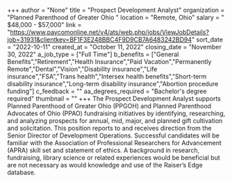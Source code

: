 +++
author = "None"
title = "Prospect Development Analyst"
organization = "Planned Parenthood of Greater Ohio "
location = "Remote, Ohio"
salary = " $48,000 - $57,000"
link = "https://www.paycomonline.net/v4/ats/web.php/jobs/ViewJobDetails?job=31931&clientkey=BF1F3E248BBC4F9D9CB7A6483242BD94"
sort_date = "2022-10-11"
created_at = "October 11, 2022"
closing_date = "November 30, 2022"
a_job_type = ["Full Time"]
b_benefits = ["General Benefits","Retirement","Health Insurance","Paid Vacation","Permanently Remote","Dental","Vision","Disability insurance","Life insurance","FSA","Trans health","Intersex health benefits","Short-term disability insurance","Long-term disability insurance","Abortion procedure funding"]
c_feedback = ""
aa_degrees_required = "Bachelor's degree required"
thumbnail = ""
+++
The Prospect Development Analyst supports Planned Parenthood of Greater Ohio (PPGOH) and Planned Parenthood Advocates of Ohio (PPAO) fundraising initiatives by identifying, researching, and analyzing prospects for annual, mid, major, and planned gift cultivation and solicitation. This position reports to and receives direction from the Senior Director of Development Operations. Successful candidates will be familiar with the Association of Professional Researchers for Advancement (APRA) skill set and statement of ethics. A background in research, fundraising, library science or related experiences would be beneficial but are not necessary as would knowledge and use of the Raiser’s Edge database.